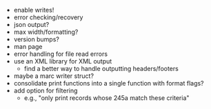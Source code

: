 * enable writes!
* error checking/recovery
* json output?
* max width/formatting?
* version bumps?
* man page
* error handling for file read errors
* use an XML library for XML output
  * find a better way to handle outputting headers/footers
* maybe a marc writer struct?
* consolidate print functions into a single function with format flags?
* add option for filtering
  * e.g., "only print records whose 245a match these criteria"
